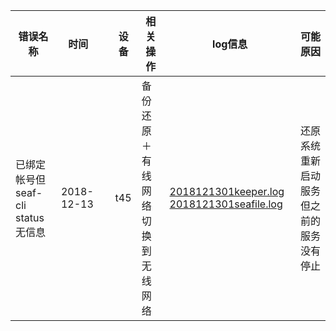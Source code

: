 |错误名称|时间||设备|相关操作|log信息|可能原因|
|-----|-----|-----|-----|-----|-----|-----|
|已绑定帐号但seaf-cli status无信息|2018-12-13||t45|备份还原＋有线网络切换到无线网络|[2018121301keeper.log](https://github.com/openthos/app-testing-results/blob/master/%E6%B5%8B%E8%AF%95%E5%86%85%E5%AE%B9%E5%8F%8A%E7%BB%93%E6%9E%9C/%E5%8A%9F%E8%83%BD%E6%B5%8B%E8%AF%95%E7%9B%B8%E5%85%B3/%E4%BA%91%E6%9C%8D%E5%8A%A1/log/2018121301keeper.log)  [2018121301seafile.log](https://github.com/openthos/app-testing-results/blob/master/%E6%B5%8B%E8%AF%95%E5%86%85%E5%AE%B9%E5%8F%8A%E7%BB%93%E6%9E%9C/%E5%8A%9F%E8%83%BD%E6%B5%8B%E8%AF%95%E7%9B%B8%E5%85%B3/%E4%BA%91%E6%9C%8D%E5%8A%A1/log/2018121301seafile.log)|还原系统重新启动服务但之前的服务没有停止|
